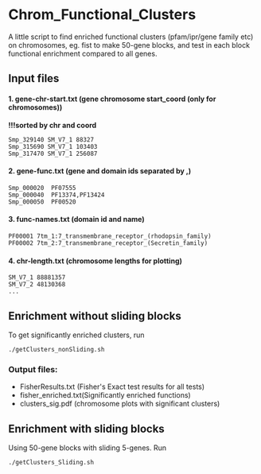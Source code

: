 # Chrom_Functional_Clusters
A little script to find enriched functional clusters (pfam/ipr/gene family etc) on chromosomes, eg. fist to make 50-gene blocks, and test in each block functional enrichment compared to all genes.

## Input files

#### 1. gene-chr-start.txt	(gene chromosome start_coord (only for chromosomes))

**!!!sorted by chr and coord**

~~~~~~
Smp_329140 SM_V7_1 88327
Smp_315690 SM_V7_1 103403
Smp_317470 SM_V7_1 256087
~~~~~~

#### 2. gene-func.txt (gene and domain ids separated by ,)

~~~~~~
Smp_000020	PF07555
Smp_000040	PF13374,PF13424
Smp_000050	PF00520
~~~~~~

#### 3. func-names.txt (domain id and name)

~~~~~~
PF00001	7tm_1:7_transmembrane_receptor_(rhodopsin_family)
PF00002	7tm_2:7_transmembrane_receptor_(Secretin_family)
~~~~~~

#### 4. chr-length.txt (chromosome lengths for plotting)

~~~~~~
SM_V7_1 88881357
SM_V7_2 48130368
...
~~~~~~

## Enrichment without sliding blocks

To get significantly enriched clusters, run 

    ./getClusters_nonSliding.sh

### Output files:

- FisherResults.txt (Fisher's Exact test results for all tests)
- fisher_enriched.txt(Significantly enriched functions)
- clusters_sig.pdf (chromosome plots with significant clusters)

## Enrichment with sliding blocks

Using 50-gene blocks with sliding 5-genes. Run 

    ./getClusters_Sliding.sh
